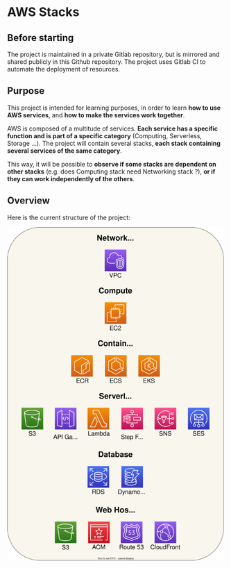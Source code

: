 # AWS Stacks

## Before starting

The project is maintained in a private Gitlab repository, but is mirrored and shared publicly in this Github repository. The project uses Gitlab CI to automate the deployment of resources.

## Purpose

This project is intended for learning purposes, in order to learn **how to use AWS services**, and **how to make the services work together**.

AWS is composed of a multitude of services. **Each service has a specific function and is part of a specific category** (Computing, Serverless, Storage ...).
The project will contain several stacks, **each stack containing several services of the same category**.

This way, it will be possible to **observe if some stacks are dependent on other stacks** (e.g. does Computing stack need Networking stack ?), **or if they can work independently of the others**.

## Overview

Here is the current structure of the project:

<img src="overview.svg" width="500">
